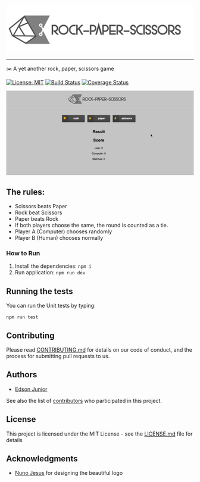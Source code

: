 <p align="center">
  
<img src="/logo/Logotype_horizontal.svg" width="600" alt="Rock Paper Scissors" />

---

✂️ A yet another rock, paper, scissors game

[![License: MIT](https://img.shields.io/badge/License-MIT-yellow.svg)](LICENSE.md) [![Build Status](https://travis-ci.org/edson-junior/rock-paper-scissors.svg?branch=master)](https://travis-ci.org/edson-junior/rock-paper-scissors) [![Coverage Status](https://coveralls.io/repos/github/edson-junior/rock-paper-scissors/badge.svg?branch=master)](https://coveralls.io/github/edson-junior/rock-paper-scissors?branch=master)

![Example](example.gif)

## The rules:

- Scissors beats Paper
- Rock beat Scissors
- Paper beats Rock
- If both players choose the same, the round is counted as a tie.
- Player A (Computer) chooses randomly
- Player B (Human) chooses normally

### How to Run

1. Install the dependencies: ``` npm i ```
2. Run application: ``` npm run dev ```

## Running the tests

You can run the Unit tests by typing:
```
npm run test
```

## Contributing

Please read [CONTRIBUTING.md](CONTRIBUTING.md) for details on our code of conduct, and the process for submitting pull requests to us.

## Authors

* [Edson Junior](https://github.com/edson-junior)

See also the list of [contributors](https://github.com/edson-junior/rock-paper-scissors/contributors) who participated in this project.

## License

This project is licensed under the MIT License - see the [LICENSE.md](LICENSE.md) file for details

## Acknowledgments

* [Nuno Jesus](https://github.com/nunojesus) for designing the beautiful logo
